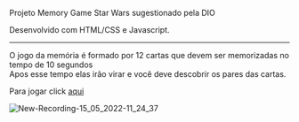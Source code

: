 Projeto Memory Game Star Wars sugestionado pela DIO

Desenvolvido com HTML/CSS e Javascript.

<hr>

O jogo da memória é formado por 12 cartas que devem ser memorizadas no tempo de 10 segundos <br>
Apos esse tempo elas irão virar e você deve descobrir os pares das cartas.



Para jogar click <a href="https://pamelamarinho.github.io/memory-game/" target="_blank">aqui</a>



![New-Recording-15_05_2022-11_24_37](https://user-images.githubusercontent.com/40448360/168478056-2e1f37b6-3fc5-488e-b87b-8e5e1b0de3dc.gif)
